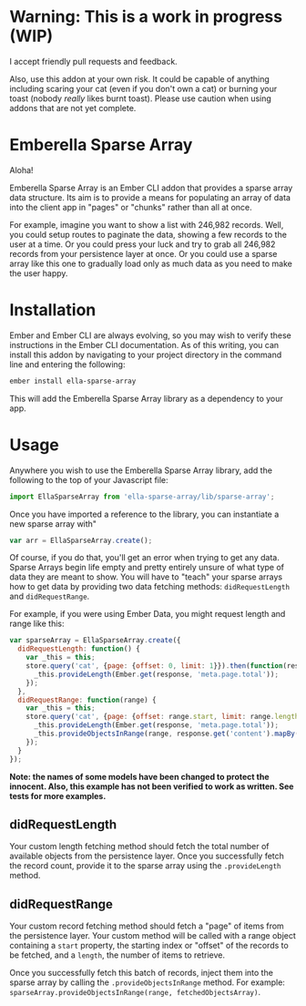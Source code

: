 # Warning: This is a work in progress (WIP)

I accept friendly pull requests and feedback.

Also, use this addon at your own risk. It could be capable of anything including scaring your cat (even if you don't own a cat) or burning your toast (nobody *really* likes burnt toast). Please use caution when using addons that are not yet complete.

# Emberella Sparse Array

Aloha!

Emberella Sparse Array is an Ember CLI addon that provides a sparse array data structure. Its aim is to provide a means for populating an array of data into the client app in "pages" or "chunks" rather than all at once.

For example, imagine you want to show a list with 246,982 records. Well, you could setup routes to paginate the data, showing a few records to the user at a time. Or you could press your luck and try to grab all 246,982 records from your persistence layer at once. Or you could use a sparse array like this one to gradually load only as much data as you need to make the user happy.

# Installation

Ember and Ember CLI are always evolving, so you may wish to verify these instructions in the Ember CLI documentation. As of this writing, you can install this addon by navigating to your project directory in the command line and entering the following:

```bash
ember install ella-sparse-array
```

This will add the Emberella Sparse Array library as a dependency to your app.

# Usage

Anywhere you wish to use the Emberella Sparse Array library, add the following to the top of your Javascript file:

```javascript
import EllaSparseArray from 'ella-sparse-array/lib/sparse-array';
```

Once you have imported a reference to the library, you can instantiate a new sparse array with"

```javascript
var arr = EllaSparseArray.create();
```

Of course, if you do that, you'll get an error when trying to get any data. Sparse Arrays begin life empty and pretty entirely unsure of what type of data they are meant to show. You will have to "teach" your sparse arrays how to get data by providing two data fetching methods: `didRequestLength` and `didRequestRange`.

For example, if you were using Ember Data, you might request length and range like this:

```javascript
var sparseArray = EllaSparseArray.create({
  didRequestLength: function() {
    var _this = this;
    store.query('cat', {page: {offset: 0, limit: 1}}).then(function(response) {
      _this.provideLength(Ember.get(response, 'meta.page.total'));
    });
  },
  didRequestRange: function(range) {
    var _this = this;
    store.query('cat', {page: {offset: range.start, limit: range.length}}).then(function(response) {
      _this.provideLength(Ember.get(response, 'meta.page.total'));
      _this.provideObjectsInRange(range, response.get('content').mapBy('record'));
    });
  }
});
```

**Note: the names of some models have been changed to protect the innocent. Also, this example has not been verified to work as written. See tests for more examples.**

## didRequestLength

Your custom length fetching method should fetch the total number of available objects from the persistence layer. Once you successfully fetch the record count, provide it to the sparse array using the `.provideLength` method.

## didRequestRange

Your custom record fetching method should fetch a "page" of items from the persistence layer. Your custom method will be called with a range object containing a `start` property, the starting index or "offset" of the records to be fetched, and a `length`, the number of items to retrieve.

Once you successfully fetch this batch of records, inject them into the sparse array by calling the `.provideObjectsInRange` method. For example: `sparseArray.provideObjectsInRange(range, fetchedObjectsArray)`.
